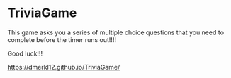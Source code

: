 # TriviaGame

This game asks you a series of multiple choice questions that you need to complete before the timer runs out!!!!

Good luck!!!

https://dmerkl12.github.io/TriviaGame/